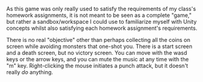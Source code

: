 As this game was only really used to satisfy the requirements of my class's homework assignments, it is not meant to be seen as a complete "game," but rather a
sandbox/workspace I could use to familiarize myself with Unity concepts whilst also satisfying each homework assignment's requirements.

There is no real "objective" other than perhaps collecting all the coins on screen while avoiding monsters that one-shot you. There is a start screen and a death
screen, but no victory screen. You can move with the wasd keys or the arrow keys, and you can mute the music at any time with the "m" key. Right-clicking the mouse
initiates a punch attack, but it doesn't really *do* anything.
